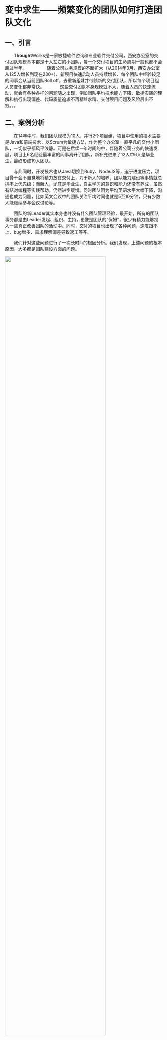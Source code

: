 变中求生——频繁变化的团队如何打造团队文化
=========

一、引言
---------
　　**Thought**Works是一家敏捷软件咨询和专业软件交付公司，西安办公室的交付团队规模基本都是十人左右的小团队，每一个交付项目的生命周期一般也都不会超过半年。
　　
　　随着公司业务规模的不断扩大（从2014年3月，西安办公室从125人增长到现在230+）、新项目快速启动人员持续增长、每个团队中经验较足的同事会从当前团队Roll off，去重新组建并带领新的交付团队，所以每个项目组人员变化都非常快。
  　
　　这些交付团队本身规模就不大，随着人员的快速流动，就会有各种各样的问题随之出现，例如团队平均技术能力下降、敏捷实践的理解和执行出现偏差、代码质量追求不再精益求精、交付项目问题及风险层出不穷。。。

二、案例分析
----------

　　在14年中时，我们团队规模为10人，并行2个项目组，项目中使用的技术主要是Java和前端技术，以Scrum为敏捷方法，作为整个办公室一直平凡的交付小团队，一切似乎都风平浪静。可是在后续一年时间的中，伴随着公司业务的快速发展，项目上6名经验最丰富的同事离开了团队，新补充进来了12人中6人是毕业生，最终形成19人团队。

　　与此同时，开发技术也从Java切换到Ruby、NodeJS等，迫于进度压力，项目骨干会不自觉地将精力放在交付上，对于新人的培养、团队能力建设等事情就总排不上优先级；而新人，尤其是毕业生，自主学习的意识和能力还没有养成，虽然有结对编程等实践帮助，仍然进步缓慢。同时团队因为平均英语水平大幅下降，沟通也成为问题，比如英文会议中的团队关注平均时间也就是5至10分钟，只有少数人能继续参与会议讨论等。

　　团队的新Leader其实本身也并没有什么团队管理经验，最开始，所有的团队事务都是由Leader发起、组织、主持，更像是团队的“保姆”，很少有精力能够投入一些真正改善团队的活动中。同时，交付的项目也出现了各种问题，速度跟不上、bug增多、需求理解偏差导致返工等等。

　　我们针对这些问题进行了一次长时间的根因分析。我们发现，上述问题的根本原因，大多都是团队建设方面的问题。

<img src="images/root-cause.png" width="80%" align="middle">　

[根因分析原始链接](https://www.mindmeister.com/611118475/_)

　　图中蓝色的根因，大都是一些无法轻易改变的固定事实，而占据所有原因80%以上的红色根因，全部都是团队问题。而其中最主要的几个问题可以总结为：

* 团队内部沟通较少、反馈不足
* 团队没有内部激励手段
* 个人责任感弱、主动性差、对他人的关注不足
* 团队凝聚力不强、内部信任不好、环境不安全
* 和客户的关系还不是团队合作关系

　　我们最初的目的非常单纯，只希望能解决这些问题，让团队再次成为一个健康、相互信任和支持、能够正常工作的自组织团队。基于这样单纯的目的，我们在团队中持续推行和不断尝试新的团队建设相关的实践。

#### 实践一、Retrospective 回顾

　　沟通，加强团队的自我认知。

　　回顾（Retrospective）是每一个团队都应该定期开展的活动，本意是通过种种沟通形式唤起大家对团队的集体意识，指出团队或个人在一段时间内的不足并列出对应的行动。但是很多时候我们都将回顾流于形式，只是走个过场，甚至因为时间紧迫而忽略回顾，这殊为不智。持续而有效的回顾和反馈，可以保证团队关心生产力和效率，了解团队自身的不足和问题，这将成为团队持续改进的起点。

　　回顾的形式和方法非常多，耳熟能详的就有“Well & Less Well”、“红绿灯检查”、“心情曲线”等。回顾的关注点也多种多样，除了“项目开发”之外，还可以关注“敏捷成熟度”、“团队角色和职责”、“人员技能提升”等。

　　在坚持回顾的同时，我们需要做的就还有保证回顾的有效性。还要根据团队建设目标的发展变化，不断调整回顾的关注点和形式，确保回顾能够有针对性地发现团队的缺陷并转化为其他实践。当然，长期有效的回顾和正确的回顾产出，也能够不断提升团队内部的安全感和信任度。

<img src="images/retro.png" width="80%" align="middle">　

#### 实践二、Team Feedback 团队反馈

　　沟通，构建团队信任，持续改进
　　这是一种和回顾较为类似的沟通实践。但是回顾的出发点是团队，往往会回避针对具体个人的问题，否则容易影响回顾的安全度。而团队反馈（Team Feedback）实践则是尽量创造出安全的反馈环境，以一种让人舒服的方式提出和收集针对个人的反馈。

　　反馈实践也是定期进行。实施时，每人都需要向其他所有人通过写卡片提出反馈，收集反馈后选择其中的一两条展示出来，并给出一些针对性措施。提出反馈一共进行两轮，第一轮只提正面反馈，通过鼓励和承认营造安全感；第二轮只提负面反馈，通过卡片来加强隐私性。当然最后也需要确保改进措施能够落在实处。

　　除了通过写卡片的方法，我们也尝试了类似相亲会的“八分钟反馈”活动：两两结对，8分钟面对面给出和接受反馈。每8分钟后换人，直至每个人都和其他所有人结对过。事实证明，若是能将各种实践赋予趣味性，那么效果便会事半功倍。

　　实践的结果非常喜人，通过多次迭代式地进行小组反馈，每个人不仅在反馈中提及的能力有了明显的进步，而且主动收集反馈的意思和接受反馈的能力都有显著的提高。

#### 实践三、Merit Beans 鼓励豆

　　内部激励，关注团队个人。

　　这本来是一种通过外部激励来加强团队主动性的实践。每人每周都有50个虚拟的豆子，可以以任何理由，送任何数量的豆子给团队的其他成员。例如：“我给清波15个，他帮我的Pair萌萌解决了一个Isolated Scope属性继承的问题”。每周我们都会对豆子进行统计并公示，而当月的冠军们也能够获得来自项目组的咖啡、礼品等。

　　然而在实践的过程中我们却发现，或许是外部激励来的不够猛烈，根本没人在乎这些激励。大家在意的其实是“来自于他人的关注和认可”这样的内部激励。

　　因为鼓励豆（Merit Beans）会隐性地要求团队里的每一个人关注其他人，所以同理，每一个人也在被其他所有人所关注和认可。

　　举个例子，Larry是我们项目组的一名加拿大籍员工，虽然会说中文，虽然工作非常努力，但是他总担心大家会对他有隔阂，怕自己不被团队认可。
在做Merit Beans实践的时候，他却收到了非常非常多的豆子，他发现他做的每一件事都被其他人记住并且认可了，这令他非常感动和鼓舞。

　　于是我们发现，这个实践真正工作的并不是外部激励，而是内在激励，它会对团队内部的集体意识和相互信任产生极大的促进，尤其是对新加入的成员。
　　
<img src="images/merit-beans-1.png" width="80%" align="middle">　

#### 实践四、Motivation Check 激励图谱

　　了解团队成员所关注的激励方式，形成团队激励图谱。

　　通过多轮排除法，让每个人在“成就感”，“被尊重”，“好奇心”，“自主性”，“交际”，“经济驱动”，“自由”，“领导他人”，“被赞扬”，“能力成长”，“成为专家”，“目标性”等驱动力中选出最能去激励自己的3项以及最不能激励自己的1项并排序，从而得出个人及团队的激励图谱。

　　参考激励图谱，通过集体努力，尽量有计划地为组员提供合适的工作机会和挑战，从而加深成员对团队的认同，同时也能培养个人的相关能力。

<img src="images/motivation.png" width="80%" align="middle">　


#### 实践五、Cakes 蛋糕

　　肯定及激励团队

　　没错，就是给团队买蛋糕庆祝。任何团队和个人的成就都值得鼓励，团队能力进步、项目里程碑达成、个人做出突出贡献，全都通过一起吃蛋糕的形式进行庆祝。
这不仅仅只是通过蛋糕内部鼓励一下团队，也是通过“来一起吃蛋糕吧”的邀请，告诉其他项目组：“看，我们多厉害”，帮助团队在大环境下取得集体荣誉感。

　　每次的庆祝蛋糕，组员们都会邀请其他项目组的同事朋友们一起分享，分享的除了蛋糕，还有整个团队的成功故事。“你们才几天业务就破万了，好厉害”，“菁姐你ES这么牛，来帮我们解决个难题吧”这样的赞叹才是对团队成功的最大鼓励。

#### 实践六、Session, Workshop & Reading Club 知识分享和学习

　　自主学习和成长。

　　为了提高同事们对知识的理解以及自主学习意识，加深团队知识储备的深度和广度，我们在周期性的组织知识分享活动之外，也鼓励自发的知识分享。知识单元可能小到“运行bundle install时会发生什么”，也可能大到“微服务开发最佳实践”，更甚至会涉及“量子力学初探”。学习的形式也多种多样，演讲、工坊练习、读书会、英语泛听活动等。

　　不强制制定学习的范围，是为了维护主动分享的乐趣和自发性，如果只限定在工作范围内，知识分享在新人眼里往往会看做一种考核，从而丧失主动性。长期坚持实践执行的结果就是，在没有做任何强制要求的情况下，每个人也都乐于主动分享自己的知识，各种学习活动会如期展开并经常创新，学习效果也能从多元化的学习方式中得到保障。

#### 实践七、Team Hackday 团队创新大赛

　　兴趣与成长结合，主动完成技术提升。

　　Hackday（中文称为极客马拉松、骇客马拉松、极客日等等）是一种特殊的编程活动，我们项目上也会采用这种方式，定期投入一些时间来完成一些和工作无关或弱相关的创新工作。这项实践在**Thought**Works和一些极具创新基因和文化的客户项目中，会每三个月就开展一次。每个人都可以展示自己的创意，自由组队，一起在接下来的3天里全力以赴，开发出可以进行展示的原型。此项活动旨在鼓励创新，增进团队尤其是不同角色之间的协作，提升团队活力。这项活动在帮助提升设计、编程等方面技能的同时，也给平静的工作生活带来一些新意，如果能够借此孵化出一些新的项目和产品那自然是更好。

　　在公司级别的为期3天的Hackday中，我们的感受可以用这些关键词来描述：脑洞大开、积极学习、热情合作、全力参与等等。但是遗憾的是，也有很多有新意的好玩创意因为时间和人力不足的关系没法实现。大家都希望公司能更多地举行类似的活动，但是由于成本问题无法实现。那么为何不能由项目组发起，利用非工作时间来开展活动呢？

　　项目组内部的第一个Hackday项目就是“啤酒自动化酿造”。这是一个结合了硬件、开源硬件、嵌入式开发、云、消息推送、Web开发、工作中使用到的工具等技术完成的啤酒酿造半流水线。至今已酿可饮用啤酒十数批，也大大提高了团队的硬件知识、编程兴趣、编程技能、对工作相关工具和熟悉程度。

　　兴趣与成长想结合，不仅做的开心，也能在技术、热情、合作、信任、沟通等方面得到巨大的提升，何乐而不为呢？

#### 实践八、Direct Responsibility Individuals 直接责任人

　　培养责任心和团队意识。

　　在日常工作中有非常多的团队事务，组织站会、组织回顾、代码审核……如果所有的事情都让同一个人来负责，会让他觉得工作非常杂乱，严重影响他的工作进度。
而我们期待的理想状况，是项目组中的每个成员都能主动的承担起一部分团队事务，积极的维持团队工作。DRI（Direct Responsibility Individuals，直接责任人），根据团队中常规重要职责和任务虚拟出不同角色，团队成员定期轮转承担。将责任感和日常工作的融合，每个人都会在日常事务中培养起主人翁意识。同时此实践能大大降低团队日常运行对团队组长的依赖，帮助形成自组织团队。

<img src="images/DRI.png" width="50%" align="middle">　


#### 实践九、Post Incident Retro 事故后回顾

　　责任及文化。

　　项目中总会出现问题，尤其是较为严重的线上问题。在发生“文博手滑清空了生产数据库”这个严重问题后，除了恢复数据库修复问题本身之外，如何在保护当事人的同时归纳总结经验教训，则是另一件重要的事情。

　　事故后回顾（Post Incident Retro）就是在问题修复后，针对严重事故的一种特殊回顾。在回顾会上，会从团队集体的角度出发，列出事故发生过程中的重要事件时间点来帮助回忆。同时需要理清受到事故影响的用户和业务，并分析严重性，再以根因分析法不断演进事故发生的各种原因。最后要总结应对措施，确保不会再次发生同样的问题。
　　面对困境时，团队才是承担责任的最佳角色。我们坚信，所有的问题都不会是单独某个人的问题，我们需要从团队整体角度进行分析，提升系统的工作机制（System of wrok）。所以在分析和总结时，我们的原则是no pointing finger。

　　通过PIR，不仅可以通过集体责任来保护当事人，加强内部信任。也可以通过集体危机意识加强个人和团队的责任心，也能减少再次发生类似问题的可能。

#### 实践十、Remote Team Building 分布式团队建设

　　完善团队合作关系。

　　我们绝不希望也不能将交付项目做成外包项目，把客户合作做成甲乙方关系。所以在交付项目中，除了优秀的团队能力、平等的工作合作、稳定的交付能力等要求之外，良好的客户关系也是确保项目成功的一项重要指标。

　　常规的项目相关实践都是能够和其他远程的工作伙伴一起进行的，不受到地域距离的限制。但是Team Building，尤其是吃吃喝喝之外的一些增进团队合作的游戏、工作坊之类很难一起进行。很难想象当一群西安的小伙伴自驾去山里烧烤时，如何能让远在千里之外的国外团队也感受到同样地乐趣。所以如何组织能够远程分享乐趣的团队活动就成为了一个重要问题。

　　最终我们将目光集中在“通过视频会议一起玩各种以沟通和交流为主的有趣游戏”上。例如加深敏捷实践的乐高游戏，颠倒工作中的角色，PO来做DEV，QA扮演UX，进行一次基于乐高的敏捷工程开发；例如提高语言技巧的故事游戏，双方利用手边的素材轮流发言，共同完成一个传奇般的故事。任何有趣并且能加强沟通的游戏都可以作为远程团建的手段。

　　远程团建弥补了分布式团队建设生命周期中缺少的一环，分享了快乐的同时，加深了分布式团队之间的认知和人际关系。

三、团队文化总结
----------

　　团队文化是指团队成员在相互合作的过程中，为实现各自的目标及价值，并为完成团队共同目标而形成的一种潜意识文化。

　　团队文化可以包含价值观、最高目标、行为准则、管理制度、道德风尚等内容。它以全体员工为工作对象，以最大限度地统一成员价值观，凝聚力量，为团队总目标服务。

　　通过持续不断的实践，的确能够进行有效地团队建设。但是随着团队能力、自我管理改善达到一定程度时，会发现越来越难“管理”团队（不同意见太多、决定难做、众口难调、只有讨论没有行动等等）

　　“上帝说，要有光，便有了光”。对于团队来说，文化这束光，便是团队走出混沌，走向自组织的向导。这束光，是团队自己定义的。

　　在我们这个团队，经历了这些问题、困惑、改进、感悟后，一起组织了一次团队文化的workshop。这个workshop的目的是让大家回顾并对比过去，感受团队的发展变化，定义在这个团队中，有哪些共同的特质或者感受是大家所珍视的、能帮助团队朝大家所期望的方向发展的、希望以后能在团队中继续发扬光大的。

　　在一次两岸分布式团队大部分人齐聚一地的时候，在一面贴满了回忆照片的墙面前，大家一起坐下来，分享并回顾在这个团队中所深受感动的人和事，并给每件事贴上自己感受较深的关键词如家、敬业、牛逼、笑声等等。　　
![culture](images/culture-1.png)

　　当把所有关键词分类并精炼概括后，就可以找到团队的“文化”。最后，大家集思广益，用喜欢的形式和方式，将这些文化、故事表现出来，加上注解，就形成了自己的“Culture Book”。这一点上，我们借鉴了[Zappos](http://www.zapposinsights.com/culture-book)公司。
![culture](images/culture.jpg)

　　在制作Culture Book之前，我们并不清楚能否做成，最开始也只是想找到团队自己的文化定义，并没有预期到，最终会有这么一本culture book诞生。

　　这样的一件事情，会给团队带来什么样的正面影响？在交付压力巨大的情况下，团队成员是否愿意花时间做这样的事情？所以这件事，也是跟其他实践一样，先有个想法，找几个人聊一聊，听听大家意见，然后任务分解，小步快跑，看看团队成员反映，然后进行下一步。在最开始的过程中，确实有成员不愿意参加，想着要赶紧去写代码赶交付，但是在试了第一个阶段：看照片分享回忆之后，根本停不下来！甚至在既定时间内，没有完成culture book的制作时，大家纷纷主动领硬卡纸，在下班后，三三两两聚在一起花了很多时间去构思怎么才能把它做得更完美。

　　实践证明，在小团队中，要推行什么实践，要做什么事情，从一开始就做一个完美、缜密的计划然后按部就班去实行，是不可取的。在自组织的小团队中，只需要告诉大家，想法是什么，为什么要做，能解决什么问题或者能带来什么价值，然后怎么做，什么时候做，产出是什么，所有的这些，团队会给你最合适的答案。

　　以下便是我们团队的文化定义：　

  - Collaboration。合作
  - Respect。尊重
  - Happy。快乐
  - Family。家
  - Excellence。卓越

　　每个团队都有自己的性格，有自己的文化。这些文化，是在平常一点一滴积累而来，并不会有人说我们要什么样的文化，便会有什么样的文化。文化是一种沉淀和积累，只有整个团队一起共同努力、共同经历后，才会形成团队自己的味道，自己的文化。

四、团队建设宣言
----------
　　我们一直在实践中探寻更好的团队建设方法，身体力行的同时也帮助他人。由此我们建立了如下团队建设宣言：

* #### 内在激励 高于 外部激励
* #### 我要做 高于 要我做
* #### 自我驱动的团队 高于 经验丰富的领导
* #### 个人能力 高于 职责要求
* #### 团队关系 高于 工作合作

也就是说，尽管右项有其价值，我们更重视左项的价值。

